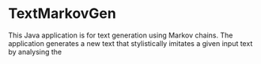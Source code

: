 # TextMarkovGen
This Java application is for text generation using Markov chains. The application generates a new text that stylistically imitates a given input text by analysing the